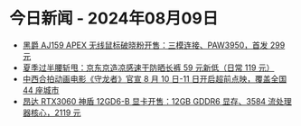 # 今日新闻 - 2024年08月09日
- [黑爵 AJ159 APEX 无线鼠标破晓粉开售：三模连接、PAW3950，首发 299 元](https://www.ithome.com/0/787/247.htm)
- [夏季过半腰斩甩：京东京造凉感速干防晒长裤 59 元新低（日常 119 元）](https://lapin.ithome.com/html/digi/787246.htm)
- [中西合拍动画电影《守龙者》官宣 8 月 10 日-11 日开启超前点映，覆盖全国 44 座城市](https://www.ithome.com/0/787/245.htm)
- [昂达 RTX3060 神盾 12GD6-B 显卡开售：12GB GDDR6 显存、3584 流处理器核心，2119 元](https://www.ithome.com/0/787/249.htm)

